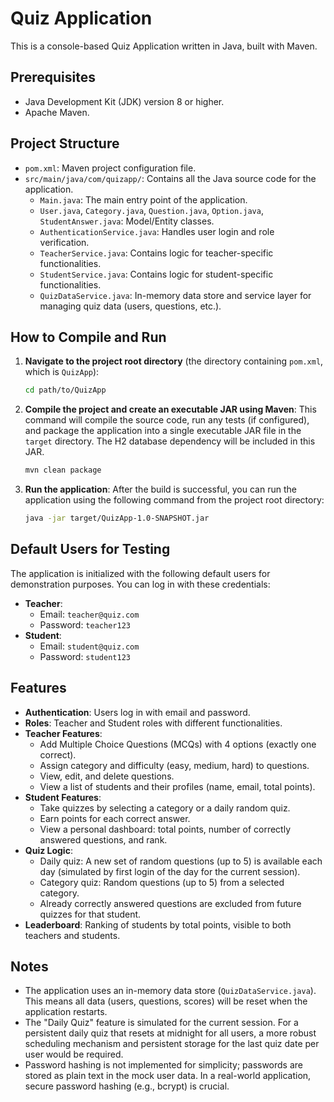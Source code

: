 # Quiz Application

This is a console-based Quiz Application written in Java, built with Maven.

## Prerequisites

- Java Development Kit (JDK) version 8 or higher.
- Apache Maven.

## Project Structure

- `pom.xml`: Maven project configuration file.
- `src/main/java/com/quizapp/`: Contains all the Java source code for the application.
    - `Main.java`: The main entry point of the application.
    - `User.java`, `Category.java`, `Question.java`, `Option.java`, `StudentAnswer.java`: Model/Entity classes.
    - `AuthenticationService.java`: Handles user login and role verification.
    - `TeacherService.java`: Contains logic for teacher-specific functionalities.
    - `StudentService.java`: Contains logic for student-specific functionalities.
    - `QuizDataService.java`: In-memory data store and service layer for managing quiz data (users, questions, etc.).

## How to Compile and Run

1.  **Navigate to the project root directory** (the directory containing `pom.xml`, which is `QuizApp`):
    ```bash
    cd path/to/QuizApp
    ```

2.  **Compile the project and create an executable JAR using Maven**:
    This command will compile the source code, run any tests (if configured), and package the application into a single executable JAR file in the `target` directory. The H2 database dependency will be included in this JAR.
    ```bash
    mvn clean package
    ```

3.  **Run the application**:
    After the build is successful, you can run the application using the following command from the project root directory:
    ```bash
    java -jar target/QuizApp-1.0-SNAPSHOT.jar
    ```

## Default Users for Testing

The application is initialized with the following default users for demonstration purposes. You can log in with these credentials:

-   **Teacher**:
    -   Email: `teacher@quiz.com`
    -   Password: `teacher123`
-   **Student**:
    -   Email: `student@quiz.com`
    -   Password: `student123`

## Features

-   **Authentication**: Users log in with email and password.
-   **Roles**: Teacher and Student roles with different functionalities.
-   **Teacher Features**:
    -   Add Multiple Choice Questions (MCQs) with 4 options (exactly one correct).
    -   Assign category and difficulty (easy, medium, hard) to questions.
    -   View, edit, and delete questions.
    -   View a list of students and their profiles (name, email, total points).
-   **Student Features**:
    -   Take quizzes by selecting a category or a daily random quiz.
    -   Earn points for each correct answer.
    -   View a personal dashboard: total points, number of correctly answered questions, and rank.
-   **Quiz Logic**:
    -   Daily quiz: A new set of random questions (up to 5) is available each day (simulated by first login of the day for the current session).
    -   Category quiz: Random questions (up to 5) from a selected category.
    -   Already correctly answered questions are excluded from future quizzes for that student.
-   **Leaderboard**: Ranking of students by total points, visible to both teachers and students.

## Notes

-   The application uses an in-memory data store (`QuizDataService.java`). This means all data (users, questions, scores) will be reset when the application restarts.
-   The "Daily Quiz" feature is simulated for the current session. For a persistent daily quiz that resets at midnight for all users, a more robust scheduling mechanism and persistent storage for the last quiz date per user would be required.
-   Password hashing is not implemented for simplicity; passwords are stored as plain text in the mock user data. In a real-world application, secure password hashing (e.g., bcrypt) is crucial.

